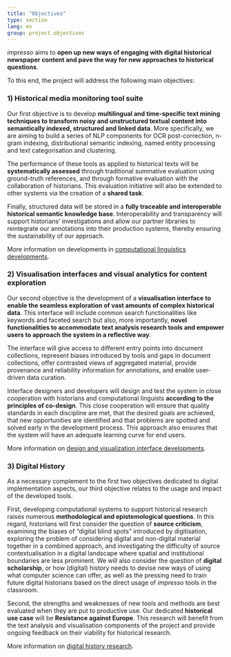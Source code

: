 ```yaml
---
title: "Objectives"
type: section
lang: en
group: project.objectives
---
```


*impresso* aims to <strong>open up new ways of engaging with digital historical newspaper content and pave the way for new approaches to historical questions</strong>.

<!-- more -->

To this end, the project will address the following main objectives:


### 1) Historical media monitoring tool suite

Our first objective is to develop **multilingual and time-specific text mining techniques to transform noisy and unstructured textual content into semantically indexed, structured and linked data**. More specifically, we are aiming to build a series of NLP components for OCR post-correction, n-gram indexing, distributional semantic indexing, named entity processing and text categorisation and clustering.

The performance of these tools as applied to historical texts will be **systematically assessed** through traditional summative evaluation using ground-truth references, and through formative evaluation with the collaboration of historians. This evaluation initiative will also be extended to other systems via the creation of a **shared task**.

Finally, structured data will be stored in a **fully traceable and interoperable historical semantic knowledge base**. Interoperability and transparency will support historians’ investigations and allow our partner libraries to reintegrate our annotations into their production systems, thereby ensuring the sustainability of our approach.

More information on developments in  [computational linguistics developments](/project/linguistics/).


### 2) Visualisation interfaces and visual analytics for content exploration

Our second objective is the development of a **visualisation interface to enable the seamless exploration of vast amounts of complex historical data**. This interface will include common search functionalities like keywords and faceted search but also, more importantly, **novel functionalities to accommodate text analysis research tools and empower users to approach the system in a reflective way**.

The interface will give access to different entry points into document collections, represent biases introduced by tools and gaps in document collections, offer contrasted views of aggregated material, provide provenance and reliability information for annotations, and enable user-driven data curation.

Interface designers and developers will design and test the system in close cooperation with historians and computational linguists **according to the principles of co-design**. This close cooperation will ensure that quality standards in each discipline are met, that the desired goals are achieved, that new opportunities are identified and that problems are spotted and solved early in the development process. This approach also ensures that the system will have an adequate learning curve for end users.


More information on [design and visualization interface developments](/project/design/).



### 3) Digital History

As a necessary complement to the first two objectives dedicated to digital implementation aspects, our third objective relates to the usage and impact of the developed tools.

First, developing computational systems to support historical research raises numerous **methodological and epistemological questions**. In this regard, historians will first consider the question of **source criticism**, examining the biases of “digital blind spots” introduced by digitisation, exploring the problem of considering digital and non-digital material together in a combined approach, and investigating the difficulty of source contextualisation in a digital landscape where spatial and institutional boundaries are less prominent. We will also consider the question of **digital scholarship**, or how (digital) history needs to devise new ways of using what computer science can offer, as well as the pressing need to train future digital historians based on the direct usage of *impresso* tools in the classroom.

Second, the strengths and weaknesses of new tools and methods are best evaluated when they are put to productive use. Our dedicated **historical use case** will be **Resistance against Europe**. This research will benefit from the text analysis and visualisation components of the project and provide ongoing feedback on their viability for historical research.


More information on [digital history research](/project/history/).
